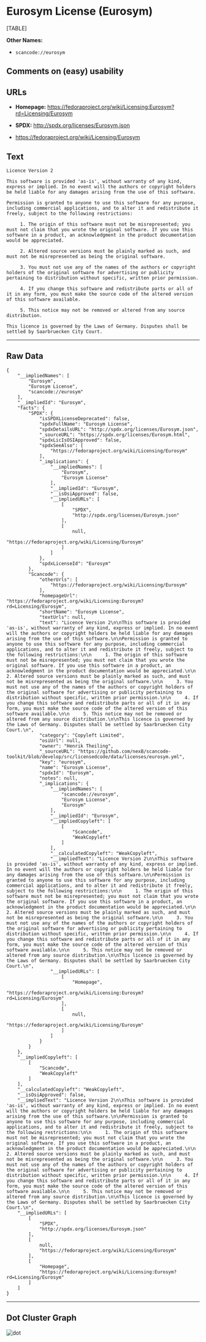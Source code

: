 Eurosym License (Eurosym)
=========================

[TABLE]

**Other Names:**

-   `scancode://eurosym`

Comments on (easy) usability
----------------------------

URLs
----

-   **Homepage:**
    https://fedoraproject.org/wiki/Licensing:Eurosym?rd=Licensing/Eurosym

-   **SPDX:** http://spdx.org/licenses/Eurosym.json

-   https://fedoraproject.org/wiki/Licensing/Eurosym

Text
----

    Licence Version 2

    This software is provided 'as-is', without warranty of any kind, express or implied. In no event will the authors or copyright holders be held liable for any damages arising from the use of this software.

    Permission is granted to anyone to use this software for any purpose, including commercial applications, and to alter it and redistribute it freely, subject to the following restrictions:

         1. The origin of this software must not be misrepresented; you must not claim that you wrote the original software. If you use this software in a product, an acknowledgment in the product documentation would be appreciated.

         2. Altered source versions must be plainly marked as such, and must not be misrepresented as being the original software.

         3. You must not use any of the names of the authors or copyright holders of the original software for advertising or publicity pertaining to distribution without specific, written prior permission.

         4. If you change this software and redistribute parts or all of it in any form, you must make the source code of the altered version of this software available.

         5. This notice may not be removed or altered from any source distribution.

    This licence is governed by the Laws of Germany. Disputes shall be settled by Saarbruecken City Court.

------------------------------------------------------------------------

Raw Data
--------

    {
        "__impliedNames": [
            "Eurosym",
            "Eurosym License",
            "scancode://eurosym"
        ],
        "__impliedId": "Eurosym",
        "facts": {
            "SPDX": {
                "isSPDXLicenseDeprecated": false,
                "spdxFullName": "Eurosym License",
                "spdxDetailsURL": "http://spdx.org/licenses/Eurosym.json",
                "_sourceURL": "https://spdx.org/licenses/Eurosym.html",
                "spdxLicIsOSIApproved": false,
                "spdxSeeAlso": [
                    "https://fedoraproject.org/wiki/Licensing/Eurosym"
                ],
                "_implications": {
                    "__impliedNames": [
                        "Eurosym",
                        "Eurosym License"
                    ],
                    "__impliedId": "Eurosym",
                    "__isOsiApproved": false,
                    "__impliedURLs": [
                        [
                            "SPDX",
                            "http://spdx.org/licenses/Eurosym.json"
                        ],
                        [
                            null,
                            "https://fedoraproject.org/wiki/Licensing/Eurosym"
                        ]
                    ]
                },
                "spdxLicenseId": "Eurosym"
            },
            "Scancode": {
                "otherUrls": [
                    "https://fedoraproject.org/wiki/Licensing/Eurosym"
                ],
                "homepageUrl": "https://fedoraproject.org/wiki/Licensing:Eurosym?rd=Licensing/Eurosym",
                "shortName": "Eurosym License",
                "textUrls": null,
                "text": "Licence Version 2\n\nThis software is provided 'as-is', without warranty of any kind, express or implied. In no event will the authors or copyright holders be held liable for any damages arising from the use of this software.\n\nPermission is granted to anyone to use this software for any purpose, including commercial applications, and to alter it and redistribute it freely, subject to the following restrictions:\n\n     1. The origin of this software must not be misrepresented; you must not claim that you wrote the original software. If you use this software in a product, an acknowledgment in the product documentation would be appreciated.\n\n     2. Altered source versions must be plainly marked as such, and must not be misrepresented as being the original software.\n\n     3. You must not use any of the names of the authors or copyright holders of the original software for advertising or publicity pertaining to distribution without specific, written prior permission.\n\n     4. If you change this software and redistribute parts or all of it in any form, you must make the source code of the altered version of this software available.\n\n     5. This notice may not be removed or altered from any source distribution.\n\nThis licence is governed by the Laws of Germany. Disputes shall be settled by Saarbruecken City Court.\n",
                "category": "Copyleft Limited",
                "osiUrl": null,
                "owner": "Henrik Theiling",
                "_sourceURL": "https://github.com/nexB/scancode-toolkit/blob/develop/src/licensedcode/data/licenses/eurosym.yml",
                "key": "eurosym",
                "name": "Eurosym License",
                "spdxId": "Eurosym",
                "notes": null,
                "_implications": {
                    "__impliedNames": [
                        "scancode://eurosym",
                        "Eurosym License",
                        "Eurosym"
                    ],
                    "__impliedId": "Eurosym",
                    "__impliedCopyleft": [
                        [
                            "Scancode",
                            "WeakCopyleft"
                        ]
                    ],
                    "__calculatedCopyleft": "WeakCopyleft",
                    "__impliedText": "Licence Version 2\n\nThis software is provided 'as-is', without warranty of any kind, express or implied. In no event will the authors or copyright holders be held liable for any damages arising from the use of this software.\n\nPermission is granted to anyone to use this software for any purpose, including commercial applications, and to alter it and redistribute it freely, subject to the following restrictions:\n\n     1. The origin of this software must not be misrepresented; you must not claim that you wrote the original software. If you use this software in a product, an acknowledgment in the product documentation would be appreciated.\n\n     2. Altered source versions must be plainly marked as such, and must not be misrepresented as being the original software.\n\n     3. You must not use any of the names of the authors or copyright holders of the original software for advertising or publicity pertaining to distribution without specific, written prior permission.\n\n     4. If you change this software and redistribute parts or all of it in any form, you must make the source code of the altered version of this software available.\n\n     5. This notice may not be removed or altered from any source distribution.\n\nThis licence is governed by the Laws of Germany. Disputes shall be settled by Saarbruecken City Court.\n",
                    "__impliedURLs": [
                        [
                            "Homepage",
                            "https://fedoraproject.org/wiki/Licensing:Eurosym?rd=Licensing/Eurosym"
                        ],
                        [
                            null,
                            "https://fedoraproject.org/wiki/Licensing/Eurosym"
                        ]
                    ]
                }
            }
        },
        "__impliedCopyleft": [
            [
                "Scancode",
                "WeakCopyleft"
            ]
        ],
        "__calculatedCopyleft": "WeakCopyleft",
        "__isOsiApproved": false,
        "__impliedText": "Licence Version 2\n\nThis software is provided 'as-is', without warranty of any kind, express or implied. In no event will the authors or copyright holders be held liable for any damages arising from the use of this software.\n\nPermission is granted to anyone to use this software for any purpose, including commercial applications, and to alter it and redistribute it freely, subject to the following restrictions:\n\n     1. The origin of this software must not be misrepresented; you must not claim that you wrote the original software. If you use this software in a product, an acknowledgment in the product documentation would be appreciated.\n\n     2. Altered source versions must be plainly marked as such, and must not be misrepresented as being the original software.\n\n     3. You must not use any of the names of the authors or copyright holders of the original software for advertising or publicity pertaining to distribution without specific, written prior permission.\n\n     4. If you change this software and redistribute parts or all of it in any form, you must make the source code of the altered version of this software available.\n\n     5. This notice may not be removed or altered from any source distribution.\n\nThis licence is governed by the Laws of Germany. Disputes shall be settled by Saarbruecken City Court.\n",
        "__impliedURLs": [
            [
                "SPDX",
                "http://spdx.org/licenses/Eurosym.json"
            ],
            [
                null,
                "https://fedoraproject.org/wiki/Licensing/Eurosym"
            ],
            [
                "Homepage",
                "https://fedoraproject.org/wiki/Licensing:Eurosym?rd=Licensing/Eurosym"
            ]
        ]
    }

------------------------------------------------------------------------

Dot Cluster Graph
-----------------

![](../dot/Eurosym.svg "dot")